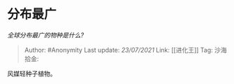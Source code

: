 # 分布最广
*全球分布最广的物种是什么?*

> Author: #Anonymity
> Last update: *23/07/2021*
> Link: [[进化王]]
> Tag:
> 沙海拾金:

风媒轻种子植物。
